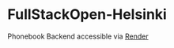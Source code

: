 # FullStackOpen-Helsinki

Phonebook Backend accessible via [Render](https://fullstackopen-helsinki-phonebook-backend-gb9w.onrender.com/)

